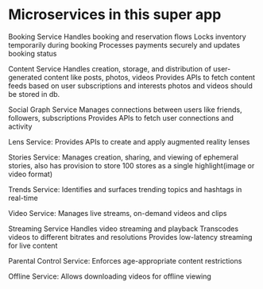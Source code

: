 # Microservices in this super app

Booking Service
Handles booking and reservation flows
Locks inventory temporarily during booking
Processes payments securely and updates booking status

Content Service
Handles creation, storage, and distribution of user-generated content like posts, photos, videos
Provides APIs to fetch content feeds based on user subscriptions and interests
photos and videos should be stored in db.

Social Graph Service
Manages connections between users like friends, followers, subscriptions
Provides APIs to fetch user connections and activity

Lens Service: Provides APIs to create and apply augmented reality lenses

Stories Service: Manages creation, sharing, and viewing of ephemeral stories, also has provision to store 100 stores as a single highlight(image or video format)

Trends Service: Identifies and surfaces trending topics and hashtags in real-time

Video Service: Manages live streams, on-demand videos and clips

Streaming Service
Handles video streaming and playback
Transcodes videos to different bitrates and resolutions
Provides low-latency streaming for live content

Parental Control Service: Enforces age-appropriate content restrictions

Offline Service: Allows downloading videos for offline viewing
